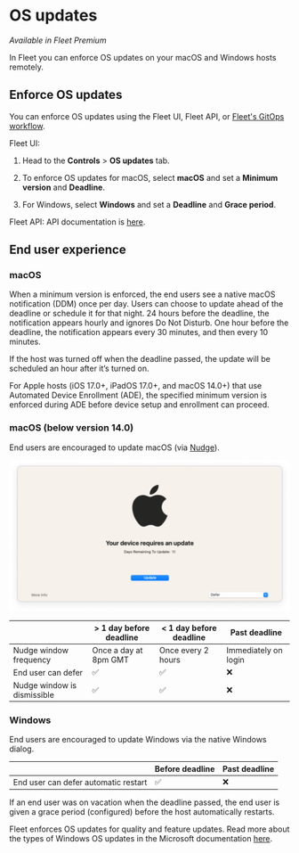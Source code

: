 # OS updates

_Available in Fleet Premium_

In Fleet you can enforce OS updates on your macOS and Windows hosts remotely.

## Enforce OS updates

You can enforce OS updates using the Fleet UI, Fleet API, or [Fleet's GitOps workflow](https://github.com/fleetdm/fleet-gitops).

Fleet UI:

1. Head to the **Controls** > **OS updates** tab.

2. To enforce OS updates for macOS, select **macOS** and set a **Minimum version** and **Deadline**.

3. For Windows, select **Windows** and set a **Deadline** and **Grace period**.

Fleet API: API documentation is [here](https://fleetdm.com/docs/rest-api/rest-api#modify-team).

## End user experience

### macOS

When a minimum version is enforced, the end users see a native macOS notification (DDM) once per day. Users can choose to update ahead of the deadline or schedule it for that night. 24 hours before the deadline, the notification appears hourly and ignores Do Not Disturb. One hour before the deadline, the notification appears every 30 minutes, and then every 10 minutes.   

If the host was turned off when the deadline passed, the update will be scheduled an hour after it’s turned on.

For Apple hosts (iOS 17.0+, iPadOS 17.0+, and macOS 14.0+) that use Automated Device Enrollment
(ADE), the specified minimum version is enforced during ADE before device setup and enrollment can
proceed.

### macOS (below version 14.0)

End users are encouraged to update macOS (via [Nudge](https://github.com/macadmins/nudge)).

![Nudge window](https://raw.githubusercontent.com/fleetdm/fleet/main/docs/images/nudge-window.png)

|                                      | > 1 day before deadline | < 1 day before deadline | Past deadline         |
| ------------------------------------ | ----------------------- | ----------------------- | --------------------- |
| Nudge window frequency               | Once a day at 8pm GMT   | Once every 2 hours      | Immediately on login  |
| End user can defer                   | ✅                      | ✅                      | ❌                    |
| Nudge window is dismissible          | ✅                      | ✅                      | ❌                    |

### Windows

End users are encouraged to update Windows via the native Windows dialog.

|                                           | Before deadline | Past deadline |
| ----------------------------------------- | ----------------| ------------- |
| End user can defer automatic restart      | ✅              | ❌            |

If an end user was on vacation when the deadline passed, the end user is given a grace period (configured) before the host automatically restarts.

Fleet enforces OS updates for quality and feature updates. Read more about the types of Windows OS updates in the Microsoft documentation [here](https://learn.microsoft.com/en-us/windows/deployment/update/get-started-updates-channels-tools#types-of-updates).

<meta name="pageOrderInSection" value="1503">
<meta name="title" value="OS updates">
<meta name="description" value="Learn how to manage OS updates on macOS and Windows devices.">
<meta name="navSection" value="Device management">
